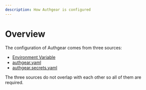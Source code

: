```yaml
---
description: How Authgear is configured
---
```


# Overview

The configuration of Authgear comes from three sources:

* [Environment Variable](env.md)
* [authgear.yaml](authgear.yaml.md)
* [authgear.secrets.yaml](authgear.secrets.yaml.md)

The three sources do not overlap with each other so all of them are required.

